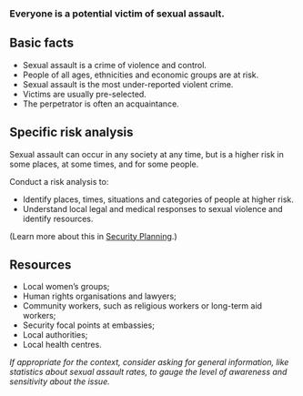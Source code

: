 [Title]: # (Understand the risk)
[Order]: # (1)

### Everyone is a potential victim of sexual assault. 

## Basic facts

*	Sexual assault is a crime of violence and control. 
*  	People of all ages, ethnicities and economic groups are at risk.
* Sexual assault is the most under-reported violent crime.
*	Victims are usually pre-selected.
*  The perpetrator is often an acquaintance. 

## Specific risk analysis

Sexual assault can occur in any society at any time, but is a higher risk in some places, at some times, and for some people. 

Conduct a risk analysis to:

*	Identify places, times, situations and categories of people at higher risk. 
*	Understand local legal and medical responses to sexual violence and identify resources. 

(Learn more about this in [Security Planning](umbrella://lesson/security-planning).)

## Resources

*	Local women’s groups; 
*  	Human rights organisations and lawyers; 
*	Community workers, such as religious workers or long-term aid workers; 
*	Security focal points at embassies;
*	Local authorities; 
* 	Local health centres.

*If appropriate for the context, consider asking for general information, like statistics about sexual assault rates, to gauge the level of awareness and sensitivity about the issue.*
